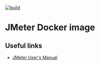 [![build](https://github.com/fab-infra/docker-jmeter/actions/workflows/build.yml/badge.svg)](https://github.com/fab-infra/docker-jmeter/actions/workflows/build.yml)

# JMeter Docker image

## Useful links

- [JMeter User's Manual](https://jmeter.apache.org/usermanual/)
